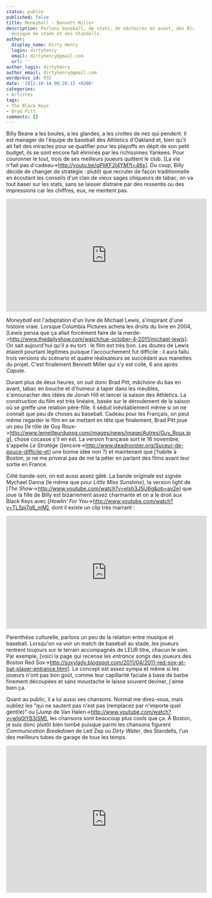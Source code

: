 ```yaml
---
status: publie
published: false
title: Moneyball - Bennett Miller
description: Parlons baseball, de stats, de mâchoires en avant, des Black Keys, de
  musique de stade et des Standells.
author:
  display_name: Dirty Henry
  login: dirtyhenry
  email: dirtyhenry@gmail.com
  url: ''
author_login: dirtyhenry
author_email: dirtyhenry@gmail.com
wordpress_id: 932
date: '2011-10-14 00:20:15 +0200'
categories:
- Artistes
tags:
- The Black Keys
- Brad Pitt
comments: []
---
```

Billy Beane a les boules, a les glandes, a les crottes de nez qui pendent. Il est manager de l'équipe de baseball des Athletics d'Oakland et, bien qu'il ait fait des miracles pour se qualifier pour les playoffs en dépit de son petit budget, ils se sont encore fait éliminés par les richissimes Yankees. Pour couronner le tout, trois de ses meilleurs joueurs quittent le club. [La vie n'fait pas d'cadeau->http://youtu.be/qPIiKF2I4YM?t=46s]. Du coup, Billy décide de changer de stratégie : plutôt que recruter de façon traditionnelle en écoutant les conseils d'un clan de vieux sages chiqueurs de tabac, on va tout baser sur les stats, sans se laisser distraire par des ressentis ou des impressions car les chiffres, eux, ne mentent pas.

<iframe width="540" height="304" src="http://www.youtube.com/embed/AiAHlZVgXjk" frameborder="0" allowfullscreen></iframe>

*Moneyball* est l'adaptation d'un livre de Michael Lewis, s'inspirant d'une histoire vraie. Lorsque Columbia Pictures acheta les droits du livre en 2004, [Lewis pensa que ça allait forcément faire de la merde->http://www.thedailyshow.com/watch/tue-october-4-2011/michael-lewis]. On sait aujourd'hui qu'il a eu tort : le film est très bon. Les doutes de Lewis étaient pourtant légitimes puisque l'accouchement fut difficile : il aura fallu trois versions du scénario et quatre réalisateurs se succédant aux manettes du projet. C'est finalement Bennett Miller qui s'y est collé, 6 ans après *Capote*.

Durant plus de deux heures, on suit donc Brad Pitt, mâchoire du bas en avant, tabac en bouche et d'humeur à taper dans les meubles, s'amouracher des idées de Jonah Hill et lancer la saison des Athletics. La construction du film est très linéaire, basée sur le déroulement de la saison où se greffe une relation père-fille. Il séduit inévitablement même si on ne connaît que peu de choses au baseball. Cadeau pour les Français, on peut même regarder le film en se mettant en tête que finalement, Brad Pitt joue un peu [le rôle de Guy Roux->http://www.lemeilleurdupsg.com/images/news/image/Autres/Guy_Roux.jpg], chose cocasse s'il en est. La version française sort le 16 novembre, s'appelle *Le Stratège* ([encore->http://www.deadrooster.org/Suceur-de-pouce-difficile-et] une bonne idée non ?) et maintenant que j'habite à Boston, je ne me priverai pas de me la péter en parlant des films avant leur sortie en France.

Côté bande-son, on est aussi assez gâté. La bande originale est signée Mychael Danna (le même que pour *Little Miss Sunshine*), la version light de [*The Show*->http://www.youtube.com/watch?v=elsh3J5lJ6g&ob=av2e] que joue la fille de Billy est bizarrement assez charmante et on a le droit aux Black Keys avec [*Howlin' For You*->http://www.youtube.com/watch?v=TLSpj7q6_mM], dont il existe un clip très marrant : 

<iframe width="540" height="304" src="http://www.youtube.com/embed/TLSpj7q6_mM" frameborder="0" allowfullscreen></iframe>

Parenthèse culturelle, parlons un peu de la relation entre musique et baseball. Lorsqu'on va voir un match de baseball au stade, les joueurs rentrent toujours sur le terrain accompagnés de LEUR titre, chacun le sien. Par exemple, [voici la page qui recense les *entrance songs* des joueurs des Boston Red Sox->http://soxylady.blogspot.com/2011/04/2011-red-sox-at-bat-player-entrance.html]. Le concept est assez sympa et même si les joueurs n'ont pas bon goût, comme leur capillarité faciale à base de barbe finement découpées et sans moustache le laisse souvent deviner, j'aime bien ça.

Quant au public, il a lui aussi ses chansons. Normal me direz-vous, mais oubliez les "qui ne sautent pas n'est pas (remplacez par n'importe quel gentilé)" ou [*Jump* de Van Halen->http://www.youtube.com/watch?v=wlq0lYB3iSM], les chansons sont beaucoup plus cools que ça. À Boston, je suis donc plutôt bien tombé puisque parmi les chansons figurent *Communication Breakdown* de Led Zep ou *Dirty Water*, des Standells, l'un des meilleurs tubes de garage de tous les temps.

<iframe width="540" height="396" src="http://www.youtube.com/embed/5apEctKwiD8" frameborder="0" allowfullscreen></iframe>
